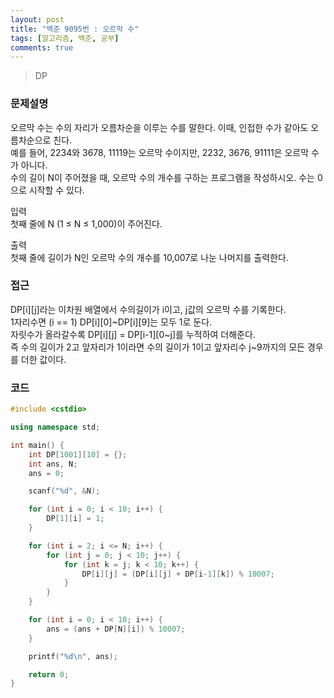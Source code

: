 ```yaml
---
layout: post
title: "백준 9095번 : 오르막 수"
tags: [알고리즘, 백준, 공부]
comments: true
---
```


> DP  

### 문제설명  
오르막 수는 수의 자리가 오름차순을 이루는 수를 말한다. 이때, 인접한 수가 같아도 오름차순으로 친다.  
예를 들어, 2234와 3678, 11119는 오르막 수이지만, 2232, 3676, 91111은 오르막 수가 아니다.  
수의 길이 N이 주어졌을 때, 오르막 수의 개수를 구하는 프로그램을 작성하시오. 수는 0으로 시작할 수 있다.  

입력  
첫째 줄에 N (1 ≤ N ≤ 1,000)이 주어진다.  

출력  
첫째 줄에 길이가 N인 오르막 수의 개수를 10,007로 나눈 나머지를 출력한다.  

### 접근  
DP[i][j]라는 이차원 배열에서 수의길이가 i이고, j값의 오르막 수를 기록한다.  
1자리수면 (i == 1) DP[i][0]~DP[i][9]는 모두 1로 둔다.  
자릿수가 올라갈수록 DP[i][j] = DP[i-1][0~j]를 누적하여 더해준다.  
즉 수의 길이가 2고 앞자리가 1이라면 수의 길이가 1이고 앞자리수 j~9까지의 모든 경우를 더한 값이다.  

### 코드  
~~~c++
#include <cstdio>

using namespace std;

int main() {
    int DP[1001][10] = {};
    int ans, N;
    ans = 0;

    scanf("%d", &N);

    for (int i = 0; i < 10; i++) { 
        DP[1][i] = 1;
    }

    for (int i = 2; i <= N; i++) {
        for (int j = 0; j < 10; j++) {
            for (int k = j; k < 10; k++) {
                DP[i][j] = (DP[i][j] + DP[i-1][k]) % 10007;
            }
        }
    }

    for (int i = 0; i < 10; i++) {
        ans = (ans + DP[N][i]) % 10007;
    }

    printf("%d\n", ans);

    return 0;
}
~~~